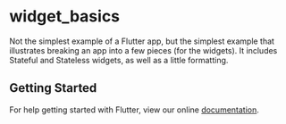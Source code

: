 # widget_basics

Not the simplest example of a Flutter app, but the simplest example that
illustrates breaking an app into a few pieces (for the widgets).  It includes
Stateful and Stateless widgets, as well as a little formatting.

## Getting Started

For help getting started with Flutter, view our online
[documentation](https://flutter.io/).
